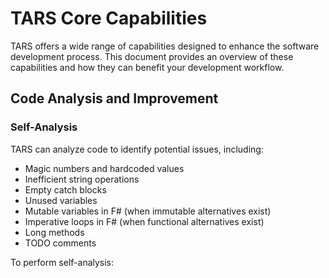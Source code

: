 # TARS Core Capabilities

TARS offers a wide range of capabilities designed to enhance the software development process. This document provides an overview of these capabilities and how they can benefit your development workflow.

## Code Analysis and Improvement

### Self-Analysis

TARS can analyze code to identify potential issues, including:

* Magic numbers and hardcoded values
* Inefficient string operations
* Empty catch blocks
* Unused variables
* Mutable variables in F# (when immutable alternatives exist)
* Imperative loops in F# (when functional alternatives exist)
* Long methods
* TODO comments

To perform self-analysis: